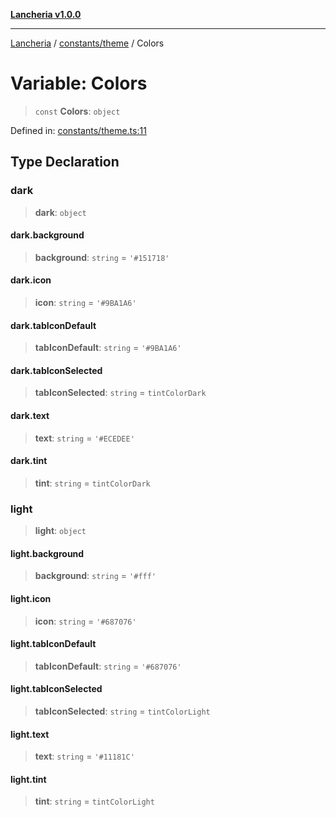 [**Lancheria v1.0.0**](../../../README.md)

***

[Lancheria](../../../README.md) / [constants/theme](../README.md) / Colors

# Variable: Colors

> `const` **Colors**: `object`

Defined in: [constants/theme.ts:11](https://github.com/eudavidreis-odev/lancheria/blob/documentacao_inicial/constants/theme.ts#L11)

## Type Declaration

### dark

> **dark**: `object`

#### dark.background

> **background**: `string` = `'#151718'`

#### dark.icon

> **icon**: `string` = `'#9BA1A6'`

#### dark.tabIconDefault

> **tabIconDefault**: `string` = `'#9BA1A6'`

#### dark.tabIconSelected

> **tabIconSelected**: `string` = `tintColorDark`

#### dark.text

> **text**: `string` = `'#ECEDEE'`

#### dark.tint

> **tint**: `string` = `tintColorDark`

### light

> **light**: `object`

#### light.background

> **background**: `string` = `'#fff'`

#### light.icon

> **icon**: `string` = `'#687076'`

#### light.tabIconDefault

> **tabIconDefault**: `string` = `'#687076'`

#### light.tabIconSelected

> **tabIconSelected**: `string` = `tintColorLight`

#### light.text

> **text**: `string` = `'#11181C'`

#### light.tint

> **tint**: `string` = `tintColorLight`
